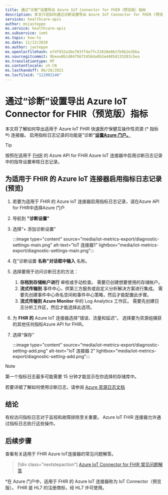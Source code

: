 ```yaml
---
title: 通过“诊断”设置导出 Azure IoT Connector for FHIR（预览版）指标
description: 本文介绍如何通过诊断设置导出 Azure IoT Connector for FHIR (预览) 指标
services: healthcare-apis
author: msjasteppe
ms.service: healthcare-apis
ms.subservice: iomt
ms.topic: how-to
ms.date: 11/13/2020
ms.author: jasteppe
ms.openlocfilehash: efdf932a26e783ff4e7fc22820e061fb9b2e26ba
ms.sourcegitcommit: 0beea0b1d8475672456da0b3a4485d133283c5ea
ms.translationtype: MT
ms.contentlocale: zh-CN
ms.lasthandoff: 06/28/2021
ms.locfileid: "112992146"
---
```

# <a name="export-azure-iot-connector-for-fhir-preview-metrics-through-diagnostic-settings"></a>通过“诊断”设置导出 Azure IoT Connector for FHIR（预览版）指标

本文将了解如何导出适用于 Azure IoT FHIR 快速医疗保健互操作性资源 (* 指标&#174;) 连接器。 启用指标日志记录的功能是"诊断"[**设置Azure 门户。**](../../azure-monitor/essentials/diagnostic-settings.md) 

> [!TIP]
> 按照在适用于 [FHIR](enable-diagnostic-logging.md#enable-diagnostic-logging-in-azure-api-for-fhir) 的 Azure API for FHIR Azure IoT 连接器中启用诊断日志记录中的指导设置审核日志记录。

## <a name="enable-metrics-logging-for-the-azure-iot-connector-for-fhir-preview"></a>为适用于 FHIR 的 Azure IoT 连接器启用指标日志记录 (预览) 
1. 若要为适用于 FHIR 的 Azure IoT 连接器启用指标日志记录，请在Azure API for FHIR中选择Azure 门户 

2. 导航到 **"诊断设置"** 

3. 选择“+ 添加诊断设置”

   :::image type="content" source="media/iot-metrics-export/diagnostic-settings-main.png" alt-text="IoT 连接器1" lightbox="media/iot-metrics-export/diagnostic-settings-main.png"::: 

4. 在"诊断设置 **名称"对话框中输入** 名称。

5. 选择要用于访问诊断日志的方法：

    1. **存档到存储帐户进行** 审核或手动检查。 需要已创建想要使用的存储帐户。
    2. **流式传输到** 事件中心，供第三方服务或自定义分析解决方案进行集成。 需要先创建事件中心命名空间和事件中心策略，然后才能配置此步骤。
    3. **流式传输到 Azure Monitor** 中的 Log Analytics 工作区。 需要先创建日志分析工作区，然后才能选择此选项。

6. 为 **FHIR 的** Azure IoT 连接器选择"错误、流量和延迟"。  选择要为资源组捕获的其他任何指标Azure API for FHIR。

7. 选择“保存”

   :::image type="content" source="media/iot-metrics-export/diagnostic-setting-add.png" alt-text="IoT 连接器 2" lightbox="media/iot-metrics-export/diagnostic-setting-add.png":::

> [!Note] 
> 第一个指标日志最多可能需要 15 分钟才能显示在你选择的存储库中。  
 
若要详细了解如何使用诊断日志，请参阅 [Azure 资源日志文档](../../azure-monitor/essentials/platform-logs-overview.md)

## <a name="conclusion"></a>结论 
有权访问指标日志对于监视和故障排除至关重要。  Azure IoT FHIR 连接器允许通过指标日志执行这些操作。 

## <a name="next-steps"></a>后续步骤

查看有关适用于 FHIR Azure IoT连接器的常见问题解答。

>[!div class="nextstepaction"]
>[Azure IoT Connector for FHIR 常见问题解答](fhir-faq.yml)

*在 Azure 门户中，适用于 FHIR 的 Azure IoT 连接器称为 IoT Connector（预览版）。 FHIR 是 HL7 的注册商标，经 HL7 许可使用。